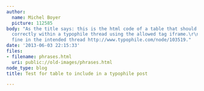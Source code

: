 ```yaml
---
author:
  name: Michel Boyer
  picture: 112585
body: "As the title says: this is the html code of a table that should be displayed
  correctly within a typophile thread using the allowed tag iframe.\r\n<!--break-->\r\nWorked
  fine in the intended thread http://www.typophile.com/node/103519."
date: '2013-06-03 22:15:33'
files:
- filename: phrases.html
  uri: public://old-images/phrases.html
node_type: blog
title: Test for table to include in a typophile post

---
```

